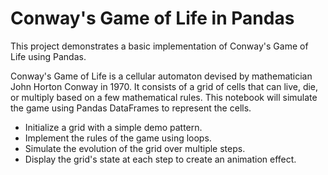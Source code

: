 # Conway's Game of Life in Pandas

This project demonstrates a basic implementation of Conway's Game of Life using Pandas.

Conway's Game of Life is a cellular automaton devised by mathematician John Horton Conway in 1970. It consists of a grid of cells that can live, die, or multiply based on a few mathematical rules. This notebook will simulate the game using Pandas DataFrames to represent the cells. 

- Initialize a grid with a simple demo pattern.
- Implement the rules of the game using loops.
- Simulate the evolution of the grid over multiple steps.
- Display the grid's state at each step to create an animation effect.

